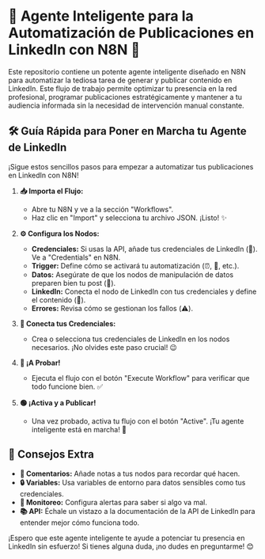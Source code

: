 # 🤖 Agente Inteligente para la Automatización de Publicaciones en LinkedIn con N8N 🚀

Este repositorio contiene un potente agente inteligente diseñado en N8N para automatizar la tediosa tarea de generar y publicar contenido en LinkedIn. Este flujo de trabajo permite optimizar tu presencia en la red profesional, programar publicaciones estratégicamente y mantener a tu audiencia informada sin la necesidad de intervención manual constante.

## 🛠️ Guía Rápida para Poner en Marcha tu Agente de LinkedIn

¡Sigue estos sencillos pasos para empezar a automatizar tus publicaciones en LinkedIn con N8N!

1.  **📥 Importa el Flujo:**
    * Abre tu N8N y ve a la sección "Workflows".
    * Haz clic en "Import" y selecciona tu archivo JSON. ¡Listo! ✨

2.  **⚙️ Configura los Nodos:**
    * **Credenciales:** Si usas la API, añade tus credenciales de LinkedIn (🔑). Ve a "Credentials" en N8N.
    * **Trigger:** Define cómo se activará tu automatización (⏰, 🔗, etc.).
    * **Datos:** Asegúrate de que los nodos de manipulación de datos preparen bien tu post (📝).
    * **LinkedIn:** Conecta el nodo de LinkedIn con tus credenciales y define el contenido (🚀).
    * **Errores:** Revisa cómo se gestionan los fallos (⚠️).

3.  **🔗 Conecta tus Credenciales:**
    * Crea o selecciona tus credenciales de LinkedIn en los nodos necesarios. ¡No olvides este paso crucial! 😉

4.  **🧪 ¡A Probar!**
    * Ejecuta el flujo con el botón "Execute Workflow" para verificar que todo funcione bien. ✅

5.  **🟢 ¡Activa y a Publicar!**
    * Una vez probado, activa tu flujo con el botón "Active". ¡Tu agente inteligente está en marcha! 🎉

## 🚀 Consejos Extra

* **💬 Comentarios:** Añade notas a tus nodos para recordar qué hacen.
* **🔒 Variables:** Usa variables de entorno para datos sensibles como tus credenciales.
* **📢 Monitoreo:** Configura alertas para saber si algo va mal.
* **📚 API:** Échale un vistazo a la documentación de la API de LinkedIn para entender mejor cómo funciona todo.

¡Espero que este agente inteligente te ayude a potenciar tu presencia en LinkedIn sin esfuerzo! Si tienes alguna duda, ¡no dudes en preguntarme! 😊
